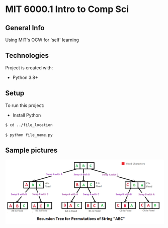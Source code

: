 # MIT 6000.1 Intro to Comp Sci

## General Info

Using MIT's OCW for 'self' learning

## Technologies
Project is created with:

* Python 3.8+

## Setup
To run this project:

* Install Python


```
$ cd ../file_location

$ python file_name.py
```

## Sample pictures

![PS4A Help](/ps4/NewPermutation.gif)